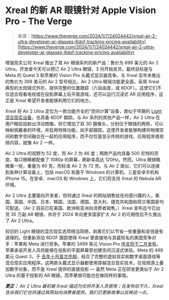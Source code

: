 <!--yml

类别：未分类

发布日期：2024-05-27 14:34:39

-->

# Xreal 的新 AR 眼镜针对 Apple Vision Pro - The Verge

> 来源：[https://www.theverge.com/2024/1/7/24024442/xreal-air-2-ultra-developer-ar-glasses-6dof-tracking-pricing-availability](https://www.theverge.com/2024/1/7/24024442/xreal-air-2-ultra-developer-ar-glasses-6dof-tracking-pricing-availability)

增强现实公司 Xreal 推出了其 Air 眼镜系列的新产品：售价为 699 美元的 Air 2 Ultra。开发者今天可以预订 Air 2 Ultra 眼镜，3 月开始发货，最终目标是与 Meta 的 Quest 3 和苹果的 Vision Pro 头戴式显示器竞争。与 Xreal 去年末推出的售价为 399 美元的 Air 2 型号相比，Air 2 Ultra 眼镜功能更全面，采用 Xreal 典型的太阳镜式外形，提供完整的位置跟踪（六自由度，或 6DOF）。这使它们不仅适合观看电视或在投影屏幕上玩平面游戏，还可以运行沉浸式 AR 应用程序，这正是 Xreal 希望开发者能够利用它们的地方。

Xreal 将 Air 2 Ultra 定位为一款功能齐全的“空间计算”设备，类似于早期的 [Light 混合现实设备](/22791981/nreal-light-augmented-mixed-reality-glasses-review)，也具备 6DOF 跟踪。与 Air 系列的其他产品一样，Air 2 Ultra 在用户眼前投射出浮动图像。但它增加了双 3D 摄像头，分别位于眼镜的两侧，可以映射佩戴者的环境，并启用特殊功能，如手部跟踪。这使开发者能够构建将物理空间和数字空间融合在一起的应用程序，而不仅仅是显示传统的游戏、应用程序或视频内容，就像 Air 2 一样。

Air 2 Ultra 的视野为 52 度，而 Air 2 为 46 度；两款产品均具备 500 尼特的亮度，每只眼睛都配备了 1080p 的屏幕，刷新率高达 120Hz。然而，Ultra 眼镜略微重一些，重量为 80 克，而标准 Air 2 为 72 克。与 Air 2 类似，它们可以连接到各种计算设备上，包括 macOS 和基于 Windows 的计算机、三星安卓手机和 iPhone 15。在安卓、macOS 和 Windows 上，它们将支持 Xreal 的 Nebula AR 环境。

Air 2 Ultra 主要面向开发者，但将通过 Xreal 的网站销售给任何感兴趣的人，美国、英国、中国、日本、韩国、法国、德国、意大利、捷克共和国和荷兰等国家均可配送。（Air 2 目前已在美国、欧洲和亚洲向消费者销售。）Xreal 宣布迄今已出货 35 万副 AR 眼镜，并将于 2024 年向更多国家扩大 Air 2 的可用性后不久推出了 Air 2 Ultra。

较旧的 Light 眼镜的混合现实选项相当简陋，剥离它们以节省一些重量和金钱是有道理的。但重新添加 6DOF 跟踪使得 Xreal 更直接地与其最知名的美国竞争对手：苹果和 Meta 进行竞争。苹果的 3499 美元 Vision Pro [传言将于二月发布](/2023/12/20/24010038/apple-vision-pro-launch-planned-february)，苹果承诺开发人员将能够在投影的平面屏幕旁创建空间沉浸式体验。Meta 的 499 美元 Quest 3，于 [去年十月首次亮相](/23906313/meta-quest-3-review-vr-mixed-reality-headset)，结合了完整的虚拟现实和数字桌面游戏等混合现实应用程序。这两款头戴式显示器都使用穿越混合现实技术，在视频源上叠加数字对象，而不是 Xreal 提供的直接投影 — 虽然 Meta 正在研发更类似于 Air 2 Ultra 的基于投影的 AR 眼镜，而苹果很可能也在做同样的事情。

***更正：** Air 2 Ultra 最初被 Xreal 描述为仅供开发人员使用；在发布后不久，Xreal 告诉我们它也将通过其网站向消费者提供。我们已更新故事以反映这一点。*
